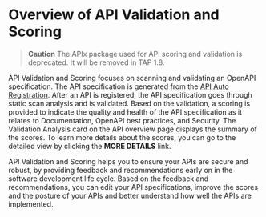 # Overview of API Validation and Scoring

> **Caution** The APIx package used for API scoring and validation is deprecated.
> It will be removed in TAP 1.8.

API Validation and Scoring focuses on scanning and validating an OpenAPI specification. 
The API specification is generated from the [API Auto Registration](../api-auto-registration/about.hbs.md). 
After an API is registered, the API specification goes through static scan analysis and is validated. 
Based on the validation, a scoring is provided to indicate the quality and health 
of the API specification as it relates to Documentation, OpenAPI best practices, and Security. 
The Validation Analysis card on the API overview page displays the summary of the scores. 
To learn more details about the scores, you can go to the detailed view by clicking the **MORE DETAILS** link. 

API Validation and Scoring helps you to ensure your APIs are secure and robust, 
by providing feedback and recommendations early on in the software development life cycle. 
Based on the feedback and recommendations, you can edit your API specifications, 
improve the scores and the posture of your APIs and better understand how well the APIs are implemented.
